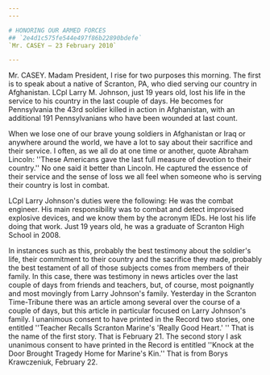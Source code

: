 ```yaml
---
---

# HONORING OUR ARMED FORCES
## `2e4d1c575fe544e497f86b22890bdefe`
`Mr. CASEY — 23 February 2010`

---
```



Mr. CASEY. Madam President, I rise for two purposes this morning. The 
first is to speak about a native of Scranton, PA, who died serving our 
country in Afghanistan. LCpl Larry M. Johnson, just 19 years old, lost 
his life in the service to his country in the last couple of days. He 
becomes for Pennsylvania the 43rd soldier killed in action in 
Afghanistan, with an additional 191 Pennsylvanians who have been 
wounded at last count.

When we lose one of our brave young soldiers in Afghanistan or Iraq 
or anywhere around the world, we have a lot to say about their 
sacrifice and their service. I often, as we all do at one time or 
another, quote Abraham Lincoln: ''These Americans gave the last full 
measure of devotion to their country.'' No one said it better than 
Lincoln. He captured the essence of their service and the sense of loss 
we all feel when someone who is serving their country is lost in 
combat.

LCpl Larry Johnson's duties were the following: He was the combat 
engineer. His main responsibility was to combat and detect improvised 
explosive devices, and we know them by the acronym IEDs. He lost his 
life doing that work. Just 19 years old, he was a graduate of Scranton 
High School in 2008.

In instances such as this, probably the best testimony about the 
soldier's life, their commitment to their country and the sacrifice 
they made, probably the best testament of all of those subjects comes 
from members of their family. In this case, there was testimony in news 
articles over the last couple of days from friends and teachers, but, 
of course, most poignantly and most movingly from Larry Johnson's 
family. Yesterday in the Scranton Time-Tribune there was an article 
among several over the course of a couple of days, but this article in 
particular focused on Larry Johnson's family. I unanimous consent to 
have printed in the Record two stories, one entitled ''Teacher Recalls 
Scranton Marine's 'Really Good Heart.' '' That is the name of the first 
story. That is February 21. The second story I ask unanimous consent to 
have printed in the Record is entitled ''Knock at the Door Brought 
Tragedy Home for Marine's Kin.'' That is from Borys Krawczeniuk, 
February 22.